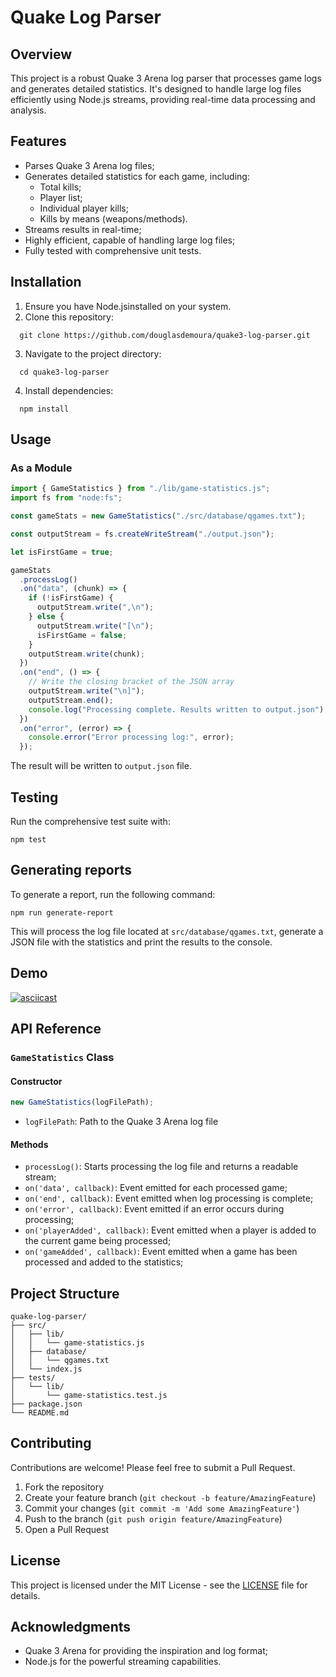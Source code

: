 # Quake Log Parser

## Overview

This project is a robust Quake 3 Arena log parser that processes game logs and generates detailed statistics. It's designed to handle large log files efficiently using Node.js streams, providing real-time data processing and analysis.

## Features

- Parses Quake 3 Arena log files;
- Generates detailed statistics for each game, including:
  - Total kills;
  - Player list;
  - Individual player kills;
  - Kills by means (weapons/methods).
- Streams results in real-time;
- Highly efficient, capable of handling large log files;
- Fully tested with comprehensive unit tests.

## Installation

1. Ensure you have Node.jsinstalled on your system.
2. Clone this repository:

```
  git clone https://github.com/douglasdemoura/quake3-log-parser.git
```

3. Navigate to the project directory:

```
  cd quake3-log-parser
```

4. Install dependencies:

```
  npm install
```

## Usage

### As a Module

```javascript
import { GameStatistics } from "./lib/game-statistics.js";
import fs from "node:fs";

const gameStats = new GameStatistics("./src/database/qgames.txt");

const outputStream = fs.createWriteStream("./output.json");

let isFirstGame = true;

gameStats
  .processLog()
  .on("data", (chunk) => {
    if (!isFirstGame) {
      outputStream.write(",\n");
    } else {
      outputStream.write("[\n");
      isFirstGame = false;
    }
    outputStream.write(chunk);
  })
  .on("end", () => {
    // Write the closing bracket of the JSON array
    outputStream.write("\n]");
    outputStream.end();
    console.log("Processing complete. Results written to output.json");
  })
  .on("error", (error) => {
    console.error("Error processing log:", error);
  });
```

The result will be written to `output.json` file.

## Testing

Run the comprehensive test suite with:

```
npm test
```

## Generating reports

To generate a report, run the following command:

```
npm run generate-report
```

This will process the log file located at `src/database/qgames.txt`, generate a JSON file with the statistics and print the results to the console.

## Demo

[![asciicast](https://asciinema.org/a/91eexxafmShEevrSBl2puE9Tj.svg)](https://asciinema.org/a/91eexxafmShEevrSBl2puE9Tj)

## API Reference

### `GameStatistics` Class

#### Constructor

```javascript
new GameStatistics(logFilePath);
```

- `logFilePath`: Path to the Quake 3 Arena log file

#### Methods

- `processLog()`: Starts processing the log file and returns a readable stream;
- `on('data', callback)`: Event emitted for each processed game;
- `on('end', callback)`: Event emitted when log processing is complete;
- `on('error', callback)`: Event emitted if an error occurs during processing;
- `on('playerAdded', callback)`: Event emitted when a player is added to the current game being processed;
- `on('gameAdded', callback)`: Event emitted when a game has been processed and added to the statistics;

## Project Structure

```
quake-log-parser/
├── src/
│   ├── lib/
│   │   └── game-statistics.js
│   ├── database/
│   │   └── qgames.txt
│   └── index.js
├── tests/
│   └── lib/
│       └── game-statistics.test.js
├── package.json
└── README.md
```

## Contributing

Contributions are welcome! Please feel free to submit a Pull Request.

1. Fork the repository
2. Create your feature branch (`git checkout -b feature/AmazingFeature`)
3. Commit your changes (`git commit -m 'Add some AmazingFeature'`)
4. Push to the branch (`git push origin feature/AmazingFeature`)
5. Open a Pull Request

## License

This project is licensed under the MIT License - see the [LICENSE](LICENSE) file for details.

## Acknowledgments

- Quake 3 Arena for providing the inspiration and log format;
- Node.js for the powerful streaming capabilities.
